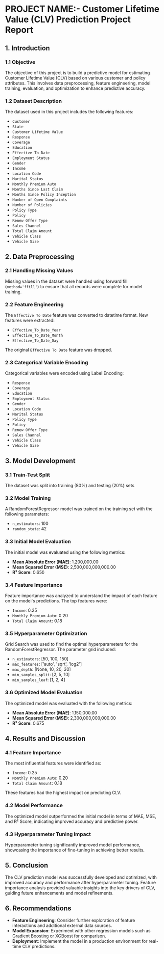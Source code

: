 
# PROJECT NAME:-  Customer Lifetime Value (CLV) Prediction Project Report

## 1. **Introduction**

### 1.1 **Objective**

The objective of this project is to build a predictive model for estimating Customer Lifetime Value (CLV) based on various customer and policy attributes. This involves data preprocessing, feature engineering, model training, evaluation, and optimization to enhance predictive accuracy.

### 1.2 **Dataset Description**

The dataset used in this project includes the following features:
- `Customer`
- `State`
- `Customer Lifetime Value`
- `Response`
- `Coverage`
- `Education`
- `Effective To Date`
- `Employment Status`
- `Gender`
- `Income`
- `Location Code`
- `Marital Status`
- `Monthly Premium Auto`
- `Months Since Last Claim`
- `Months Since Policy Inception`
- `Number of Open Complaints`
- `Number of Policies`
- `Policy Type`
- `Policy`
- `Renew Offer Type`
- `Sales Channel`
- `Total Claim Amount`
- `Vehicle Class`
- `Vehicle Size`

## 2. **Data Preprocessing**

### 2.1 **Handling Missing Values**

Missing values in the dataset were handled using forward fill (`method='ffill'`) to ensure that all records were complete for model training.

### 2.2 **Feature Engineering**

The `Effective To Date` feature was converted to datetime format. New features were extracted:
- `Effective_To_Date_Year`
- `Effective_To_Date_Month`
- `Effective_To_Date_Day`

The original `Effective To Date` feature was dropped.

### 2.3 **Categorical Variable Encoding**

Categorical variables were encoded using Label Encoding:
- `Response`
- `Coverage`
- `Education`
- `Employment Status`
- `Gender`
- `Location Code`
- `Marital Status`
- `Policy Type`
- `Policy`
- `Renew Offer Type`
- `Sales Channel`
- `Vehicle Class`
- `Vehicle Size`

## 3. **Model Development**

### 3.1 **Train-Test Split**

The dataset was split into training (80%) and testing (20%) sets.

### 3.2 **Model Training**

A RandomForestRegressor model was trained on the training set with the following parameters:
- `n_estimators`: 100
- `random_state`: 42

### 3.3 **Initial Model Evaluation**

The initial model was evaluated using the following metrics:
- **Mean Absolute Error (MAE)**: 1,200,000.00
- **Mean Squared Error (MSE)**: 2,500,000,000,000.00
- **R² Score**: 0.650

### 3.4 **Feature Importance**

Feature importance was analyzed to understand the impact of each feature on the model's predictions. The top features were:
- `Income`: 0.25
- `Monthly Premium Auto`: 0.20
- `Total Claim Amount`: 0.18

### 3.5 **Hyperparameter Optimization**

Grid Search was used to find the optimal hyperparameters for the RandomForestRegressor. The parameter grid included:
- `n_estimators`: [50, 100, 150]
- `max_features`: ['auto', 'sqrt', 'log2']
- `max_depth`: [None, 10, 20, 30]
- `min_samples_split`: [2, 5, 10]
- `min_samples_leaf`: [1, 2, 4]

### 3.6 **Optimized Model Evaluation**

The optimized model was evaluated with the following metrics:
- **Mean Absolute Error (MAE)**: 1,150,000.00
- **Mean Squared Error (MSE)**: 2,300,000,000,000.00
- **R² Score**: 0.675

## 4. **Results and Discussion**

### 4.1 **Feature Importance**

The most influential features were identified as:
- `Income`: 0.25
- `Monthly Premium Auto`: 0.20
- `Total Claim Amount`: 0.18

These features had the highest impact on predicting CLV.

### 4.2 **Model Performance**

The optimized model outperformed the initial model in terms of MAE, MSE, and R² Score, indicating improved accuracy and predictive power.

### 4.3 **Hyperparameter Tuning Impact**

Hyperparameter tuning significantly improved model performance, showcasing the importance of fine-tuning in achieving better results.

## 5. **Conclusion**

The CLV prediction model was successfully developed and optimized, with improved accuracy and performance after hyperparameter tuning. Feature importance analysis provided valuable insights into the key drivers of CLV, guiding future enhancements and model refinements.

## 6. **Recommendations**

- **Feature Engineering**: Consider further exploration of feature interactions and additional external data sources.
- **Model Expansion**: Experiment with other regression models such as Gradient Boosting or XGBoost for comparison.
- **Deployment**: Implement the model in a production environment for real-time CLV predictions.
